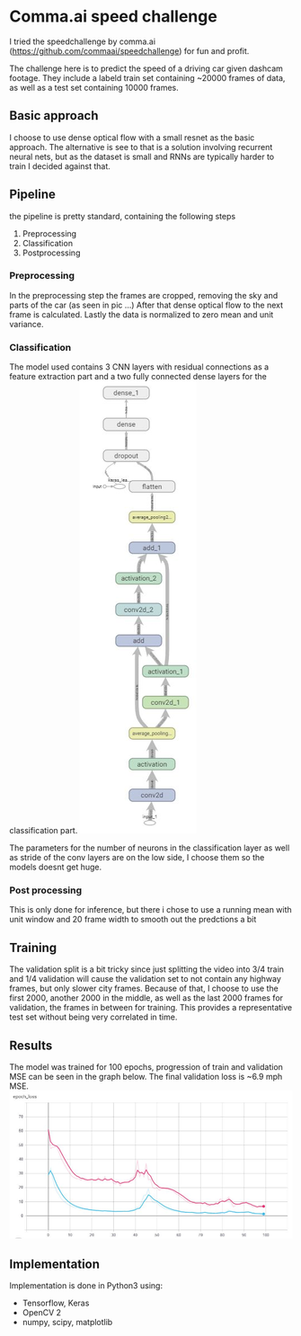 # Comma.ai speed challenge

I tried the speedchallenge by comma.ai (https://github.com/commaai/speedchallenge) for fun and profit.

The challenge here is to predict the speed of a driving car given dashcam footage.
They include a labeld train set containing ~20000 frames of data, as well as a test set containing 10000 frames.

## Basic approach

I choose to use dense optical flow with a small resnet as the basic approach. The alternative is see to that is a solution involving recurrent neural nets, but as the dataset is small and RNNs are typically harder to train I decided against that.

## Pipeline
the pipeline is pretty standard, containing the following steps

1. Preprocessing
2. Classification
3. Postprocessing

### Preprocessing
In the preprocessing step the frames are cropped, removing the sky and parts of the car (as seen in pic ...)
After that dense optical flow to the next frame is calculated.
Lastly the data is normalized to zero mean and unit variance.

### Classification 

The model used contains 3 CNN layers with residual connections as a feature extraction part and a two fully connected dense layers for the classification part.
![architecture](/media/architecture.JPG)

The parameters for the number of neurons in the classification layer as well as stride of the conv layers are on the low side, I choose them so the models doesnt get huge.

### Post processing
This is only done for inference, but there i chose to use a running mean with unit window and 20 frame width to smooth out the predctions a bit

## Training 

The validation split is a bit tricky since just splitting the video into 3/4 train and 1/4 validation will cause the validation set to not contain any highway frames, but only slower city frames.
Because of that, I choose to use the first 2000, another 2000 in the middle, as well as the last 2000 frames for validation, the frames in between for training. This provides a representative test set without being very correlated in time.

## Results 
The model was trained for 100 epochs, progression of train and validation MSE can be seen in the graph below. The final validation loss is ~6.9 mph MSE.
![loss](/media/epoch_loss.JPG)

## Implementation
Implementation is done in Python3 using:
- Tensorflow, Keras
- OpenCV 2
- numpy, scipy, matplotlib
